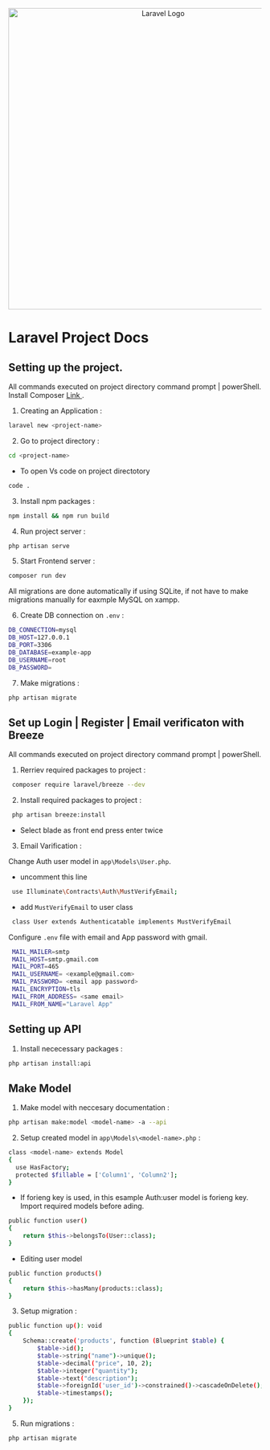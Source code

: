 <p align="center"><a href="https://laravel.com" target="_blank"><img src="https://raw.githubusercontent.com/laravel/art/master/logo-lockup/5%20SVG/2%20CMYK/1%20Full%20Color/laravel-logolockup-cmyk-red.svg" width="600" alt="Laravel Logo"></a></p>

# Laravel Project Docs

## Setting up the project.

All commands executed on project directory command prompt | powerShell. Install Composer <a href="https://getcomposer.org/download/"> Link </a> .

1. Creating an Application :

```bash
laravel new <project-name>
```

2. Go to project directory :

```bash
cd <project-name>
```

-   To open Vs code on project directotory

```bash
code .
```

3. Install npm packages :

```bash
npm install && npm run build
```

4. Run project server :

```bash
php artisan serve
```

5. Start Frontend server :

```bash
composer run dev
```

All migrations are done automatically if using SQLite, if not have to make migrations manually for eaxmple MySQL on xampp.

6. Create DB connection on `.env` :

```bash
DB_CONNECTION=mysql
DB_HOST=127.0.0.1
DB_PORT=3306
DB_DATABASE=example-app
DB_USERNAME=root
DB_PASSWORD=
```

7. Make migrations :

```bash
php artisan migrate
```

## Set up Login | Register | Email verificaton with Breeze

All commands executed on project directory command prompt | powerShell.

1. Rerriev required packages to project :

```bash
 composer require laravel/breeze --dev
```

2. Install required packages to project :

```bash
 php artisan breeze:install
```

-   Select blade as front end press enter twice

3. Email Varification :

Change Auth user model in `app\Models\User.php`.

-   uncomment this line

```bash
 use Illuminate\Contracts\Auth\MustVerifyEmail;
```

-   add `MustVerifyEmail` to user class

```bash
 class User extends Authenticatable implements MustVerifyEmail
```

Configure `.env` file with email and App password with gmail.

```bash
 MAIL_MAILER=smtp
 MAIL_HOST=smtp.gmail.com
 MAIL_PORT=465
 MAIL_USERNAME= <example@gmail.com>
 MAIL_PASSWORD= <email app password>
 MAIL_ENCRYPTION=tls
 MAIL_FROM_ADDRESS= <same email>
 MAIL_FROM_NAME="Laravel App"
```

## Setting up API

1. Install nececessary packages :

```bash
php artisan install:api
```

## Make Model

1. Make model with neccesary documentation :

```bash
php artisan make:model <model-name> -a --api
```

2. Setup created model in `app\Models\<model-name>.php` :

```bash
class <model-name> extends Model
{
  use HasFactory;
  protected $fillable = ['Column1', 'Column2'];
}
```

-   If forieng key is used, in this esample Auth:user model is forieng key. Import required models before ading.

```bash
public function user()
{
    return $this->belongsTo(User::class);
}
```

-   Editing user model

```bash
public function products()
{
    return $this->hasMany(products::class);
}
```

3. Setup migration :

```bash
public function up(): void
{
    Schema::create('products', function (Blueprint $table) {
        $table->id();
        $table->string("name")->unique();
        $table->decimal("price", 10, 2);
        $table->integer("quantity");
        $table->text("description");
        $table->foreignId('user_id')->constrained()->cascadeOnDelete(); // if forieng key is added
        $table->timestamps();
    });
}
```

5. Run migrations :

```bash
php artisan migrate
```
